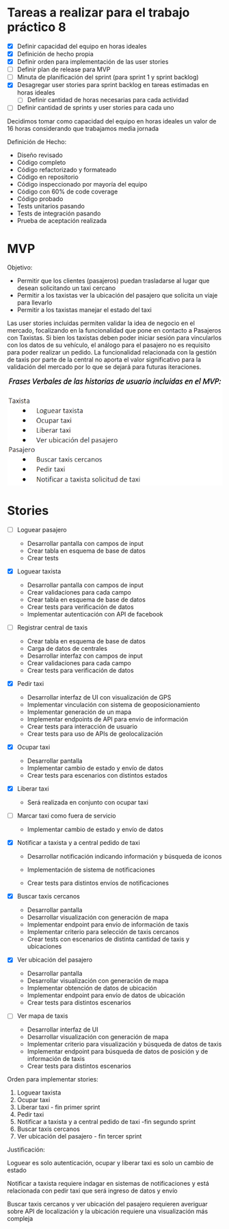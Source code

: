 # Tareas a realizar para el trabajo práctico 8

- [x] Definir capacidad del equipo en horas ideales
- [x] Definición de hecho propia
- [x] Definir orden para implementación de las user stories
- [ ] Definir plan de release para MVP
- [ ] Minuta de planificación del sprint (para sprint 1 y sprint backlog)
- [x] Desagregar user stories para sprint backlog en tareas estimadas en horas ideales
  - [ ] Definir cantidad de horas necesarias para cada actividad
- [ ] Definir cantidad de sprints y user stories para cada uno

Decidimos tomar como capacidad del equipo en horas ideales un valor de 16 horas considerando que trabajamos media jornada



Definición de Hecho:

* Diseño revisado
* Código completo
* Código refactorizado y formateado
* Código en repositorio
* Código inspeccionado por mayoría del equipo
* Código con 60% de code coverage
* Código probado
* Tests unitarios pasando
* Tests de integración pasando
* Prueba de aceptación realizada

# MVP

Objetivo:

* Permitir que los clientes (pasajeros) puedan trasladarse al lugar que desean solicitando un taxi cercano
* Permitir a los taxistas ver la ubicación del pasajero que solicita un viaje para llevarlo
* Permitir a los taxistas manejar el estado del taxi

Las user stories incluidas permiten validar la idea de negocio en el mercado, focalizando en la funcionalidad que pone en contacto a Pasajeros con Taxistas. Si bien los taxistas deben poder iniciar sesión para vincularlos con los datos de su vehículo, el análogo para el pasajero no es requisito para poder realizar un pedido. La funcionalidad relacionada con la gestión de taxis por parte de la central no aporta el valor significativo para la validación del mercado por lo que se dejará para futuras iteraciones.

![MVP](Trabajos_practicos/Trabajo_practico_8_Scrum_Release_And_Sprint_Planning-E/Recursos/mvp.png)

# Stories

* [ ] Loguear pasajero

  * Desarrollar pantalla con campos de input
  * Crear tabla en esquema de base de datos
  * Crear tests

* [x] Loguear taxista

  * Desarrollar pantalla con campos de input
  * Crear validaciones para cada campo
  * Crear tabla en esquema de base de datos
  * Crear tests para verificación de datos
  * Implementar autenticación con API de facebook

* [ ] Registrar central de taxis

  * Crear tabla en esquema de base de datos
  * Carga de datos de centrales
  * Desarrollar interfaz con campos de input
  * Crear validaciones para cada campo
  * Crear tests para verificación de datos

* [x] Pedir taxi

  * Desarrollar interfaz de UI con visualización de GPS
  * Implementar vinculación con sistema de geoposicionamiento
  * Implementar generación de un mapa
  * Implementar endpoints de API para envío de información
  * Crear tests para interacción de usuario
  * Crear tests para uso de APIs de geolocalización

* [x] Ocupar taxi

  * Desarrollar pantalla
  * Implementar cambio de estado y envío de datos
  * Crear tests para escenarios con distintos estados

* [x] Liberar taxi

  * Será realizada en conjunto con ocupar taxi

* [ ] Marcar taxi como fuera de servicio

  * Implementar cambio de estado y envío de datos

* [x] Notificar a taxista y a central pedido de taxi

  * Desarrollar notificación indicando información y búsqueda de iconos

  * Implementación de sistema de notificaciones
  * Crear tests para distintos envíos de notificaciones

* [x] Buscar taxis cercanos

  * Desarrollar pantalla
  * Desarrollar visualización con generación de mapa
  * Implementar endpoint para envío de información de taxis
  * Implementar criterio para selección de taxis cercanos
  * Crear tests con escenarios de distinta cantidad de taxis y ubicaciones

* [x] Ver ubicación del pasajero

  * Desarrollar pantalla
  * Desarrollar visualización con generación de mapa
  * Implementar obtención de datos de ubicación
  * Implementar endpoint para envío de datos de ubicación
  * Crear tests para distintos escenarios

* [ ] Ver mapa de taxis

  * Desarrollar interfaz de UI
  * Desarrollar visualización con generación de mapa
  * Implementar criterio para visualización y búsqueda de datos de taxis
  * Implementar endpoint para búsqueda de datos de posición y de información de taxis
  * Crear tests para distintos escenarios

Orden para implementar stories:

1. Loguear taxista
2. Ocupar taxi
3. Liberar taxi - fin primer sprint
4. Pedir taxi
5. Notificar a taxista y a central pedido de taxi -fin segundo sprint
6. Buscar taxis cercanos
7. Ver ubicación del pasajero - fin tercer sprint

Justificación:

Loguear es solo autenticación, ocupar y liberar taxi es solo un cambio de estado

Notificar a taxista requiere indagar en sistemas de notificaciones y está relacionada con pedir taxi que será ingreso de datos y envío

Buscar taxis cercanos y ver ubicación del pasajero requieren averiguar sobre API de localización y la ubicación requiere una visualización más compleja

